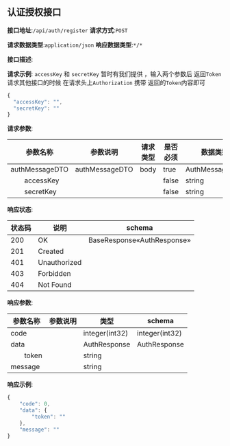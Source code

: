 

## 认证授权接口


**接口地址**:`/api/auth/register`
**请求方式**:`POST`

**请求数据类型**:`application/json`
**响应数据类型**:`*/*`

**接口描述**:


**请求示例**: 
`accessKey` 和 `secretKey`  暂时有我们提供 ，输入两个参数后 返回`Token` 请求其他接口的时候
在请求头上`Authorization` 携带 返回的`Token`内容即可

```javascript
{
  "accessKey": "",
  "secretKey": ""
}
```

**请求参数**:

| 参数名称 | 参数说明 | 请求类型    | 是否必须 | 数据类型 | schema |
| -------- | -------- | ----- | -------- | -------- | ------ |
|authMessageDTO|authMessageDTO|body|true|AuthMessageDTO|AuthMessageDTO|
|&emsp;&emsp;accessKey|||false|string||
|&emsp;&emsp;secretKey|||false|string||


**响应状态**:


| 状态码 | 说明 | schema |
| -------- | -------- | ----- | 
|200|OK|BaseResponse«AuthResponse»|
|201|Created||
|401|Unauthorized||
|403|Forbidden||
|404|Not Found||


**响应参数**:

| 参数名称              | 参数说明 | 类型             | schema         |
| ----------------- | ---- | -------------- | -------------- |
| code              |      | integer(int32) | integer(int32) |
| data              |      | AuthResponse   | AuthResponse   |
| &emsp;&emsp;token |      | string         |                |
| message           |      | string         |                |


**响应示例**:
```javascript
{
	"code": 0,
	"data": {
		"token": ""
	},
	"message": ""
}
```